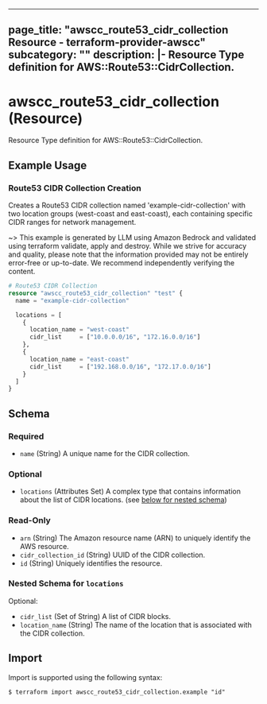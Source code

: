 
---
page_title: "awscc_route53_cidr_collection Resource - terraform-provider-awscc"
subcategory: ""
description: |-
  Resource Type definition for AWS::Route53::CidrCollection.
---

# awscc_route53_cidr_collection (Resource)

Resource Type definition for AWS::Route53::CidrCollection.

## Example Usage

### Route53 CIDR Collection Creation

Creates a Route53 CIDR collection named 'example-cidr-collection' with two location groups (west-coast and east-coast), each containing specific CIDR ranges for network management.

~> This example is generated by LLM using Amazon Bedrock and validated using terraform validate, apply and destroy. While we strive for accuracy and quality, please note that the information provided may not be entirely error-free or up-to-date. We recommend independently verifying the content.

```terraform
# Route53 CIDR Collection
resource "awscc_route53_cidr_collection" "test" {
  name = "example-cidr-collection"

  locations = [
    {
      location_name = "west-coast"
      cidr_list     = ["10.0.0.0/16", "172.16.0.0/16"]
    },
    {
      location_name = "east-coast"
      cidr_list     = ["192.168.0.0/16", "172.17.0.0/16"]
    }
  ]
}
```

<!-- schema generated by tfplugindocs -->
## Schema

### Required

- `name` (String) A unique name for the CIDR collection.

### Optional

- `locations` (Attributes Set) A complex type that contains information about the list of CIDR locations. (see [below for nested schema](#nestedatt--locations))

### Read-Only

- `arn` (String) The Amazon resource name (ARN) to uniquely identify the AWS resource.
- `cidr_collection_id` (String) UUID of the CIDR collection.
- `id` (String) Uniquely identifies the resource.

<a id="nestedatt--locations"></a>
### Nested Schema for `locations`

Optional:

- `cidr_list` (Set of String) A list of CIDR blocks.
- `location_name` (String) The name of the location that is associated with the CIDR collection.

## Import

Import is supported using the following syntax:

```shell
$ terraform import awscc_route53_cidr_collection.example "id"
```
